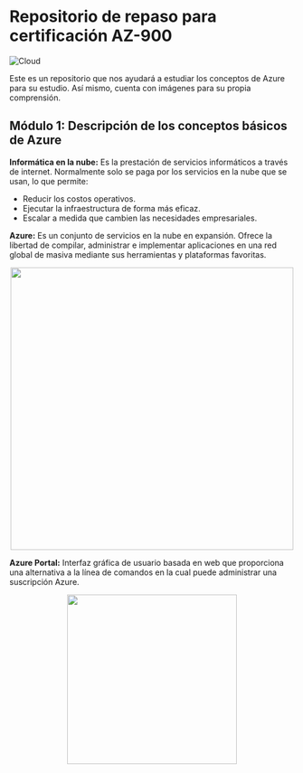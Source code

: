 # Repositorio de repaso para certificación AZ-900

![Cloud](https://user-images.githubusercontent.com/54288868/125151642-439b2e80-e10d-11eb-8725-c198bb1df06d.jpg)

Este es un repositorio que nos ayudará a estudiar los conceptos de Azure para su estudio. Así mismo, cuenta con imágenes para su propia comprensión.


## Módulo 1: Descripción de los conceptos básicos de Azure 

**Informática en la nube:** Es la prestación de servicios informáticos a través de internet. Normalmente solo se paga por los servicios 
en la nube que se usan, lo que permite:

- Reducir los costos operativos.
- Ejecutar la infraestructura de forma más eficaz.
- Escalar a medida que cambien las necesidades empresariales.



**Azure:** Es un conjunto de servicios en la nube en expansión. Ofrece la libertad de compilar, administrar e implementar aplicaciones en una red
global de masiva mediante sus herramientas y plataformas favoritas.

<p align="center">
<img src="https://user-images.githubusercontent.com/54288868/125181255-bc12f580-e1c8-11eb-8e59-6e735255a21b.png" width="500" class="center">
</p>


**Azure Portal:** Interfaz gráfica de usuario basada en web que proporciona una alternativa a la línea de comandos en la cual puede administrar una 
suscripción Azure.
 
 <p align = "center">
 <img src = "https://user-images.githubusercontent.com/54288868/125181473-a30b4400-e1ca-11eb-9e6d-c93d41956c3d.png" width="300" class="center">
  </p>

